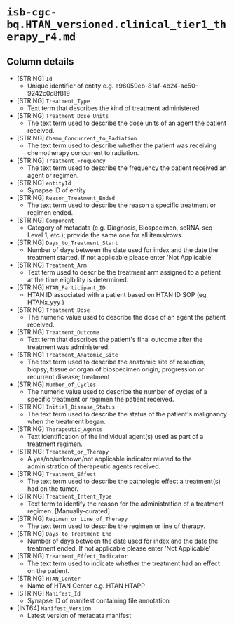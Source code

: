 # `isb-cgc-bq.HTAN_versioned.clinical_tier1_therapy_r4.md`

## Column details

* [STRING]    `Id`
  - Unique identifier of entity e.g. a96059eb-81af-4b24-ae50-9242c0d8f819
* [STRING]    `Treatment_Type`
  - Text term that describes the kind of treatment administered.
* [STRING]    `Treatment_Dose_Units`
  - The text term used to describe the dose units of an agent the patient received.
* [STRING]    `Chemo_Concurrent_to_Radiation`
  - The text term used to describe whether the patient was receiving chemotherapy concurrent to radiation.
* [STRING]    `Treatment_Frequency`
  - The text term used to describe the frequency the patient received an agent or regimen.
* [STRING]    `entityId`
  - Synapse ID of entity
* [STRING]    `Reason_Treatment_Ended`
  - The text term used to describe the reason a specific treatment or regimen ended.
* [STRING]    `Component`
  - Category of metadata (e.g. Diagnosis, Biospecimen, scRNA-seq Level 1, etc.); provide the same one for all items/rows.
* [STRING]    `Days_to_Treatment_Start`
  - Number of days between the date used for index and the date the treatment started. If not applicable please enter 'Not Applicable'
* [STRING]    `Treatment_Arm`
  - Text term used to describe the treatment arm assigned to a patient at the time eligibility is determined.
* [STRING]    `HTAN_Participant_ID`
  - HTAN ID associated with a patient based on HTAN ID SOP (eg HTANx_yyy )
* [STRING]    `Treatment_Dose`
  - The numeric value used to describe the dose of an agent the patient received.
* [STRING]    `Treatment_Outcome`
  - Text term that describes the patient's final outcome after the treatment was administered.
* [STRING]    `Treatment_Anatomic_Site`
  - The text term used to describe the anatomic site of resection; biopsy; tissue or organ of biospecimen origin; progression or recurrent disease; treatment
* [STRING]    `Number_of_Cycles`
  - The numeric value used to describe the number of cycles of a specific treatment or regimen the patient received.
* [STRING]    `Initial_Disease_Status`
  - The text term used to describe the status of the patient's malignancy when the treatment began.
* [STRING]    `Therapeutic_Agents`
  - Text identification of the individual agent(s) used as part of a treatment regimen.
* [STRING]    `Treatment_or_Therapy`
  - A yes/no/unknown/not applicable indicator related to the administration of therapeutic agents received.
* [STRING]    `Treatment_Effect`
  - The text term used to describe the pathologic effect a treatment(s) had on the tumor.
* [STRING]    `Treatment_Intent_Type`
  - Text term to identify the reason for the administration of a treatment regimen. [Manually-curated]
* [STRING]    `Regimen_or_Line_of_Therapy`
  - The text term used to describe the regimen or line of therapy.
* [STRING]    `Days_to_Treatment_End`
  - Number of days between the date used for index and the date the treatment ended. If not applicable please enter 'Not Applicable'
* [STRING]    `Treatment_Effect_Indicator`
  - The text term used to indicate whether the treatment had an effect on the patient.
* [STRING]    `HTAN_Center`
  - Name of HTAN Center e.g. HTAN HTAPP
* [STRING]    `Manifest_Id`
  - Synapse ID of manifest containing file annotation
* [INT64]    `Manifest_Version`
  - Latest version of metadata manifest

